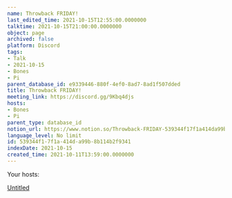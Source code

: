 ```yaml
---
name: Throwback FRIDAY!
last_edited_time: 2021-10-15T12:55:00.0000000
talktime: 2021-10-15T21:00:00.0000000
object: page
archived: false
platform: Discord
tags:
- Talk
- 2021-10-15
- Bones
- Pi
parent_database_id: e9339446-880f-4ef0-8ad7-8ad1f507dded
title: Throwback FRIDAY!
meeting_link: https://discord.gg/9Kbq4djs
hosts:
- Bones
- Pi
parent_type: database_id
notion_url: https://www.notion.so/Throwback-FRIDAY-539344f17f1a414da99b8b114b2f9341
language_level: No limit
id: 539344f1-7f1a-414d-a99b-8b114b2f9341
indexDate: 2021-10-15
created_time: 2021-10-11T13:59:00.0000000
---
```




Your hosts:

[Untitled](https://www.notion.so/482e61b02b9c4456b2b4fe86bb7544c6)   





